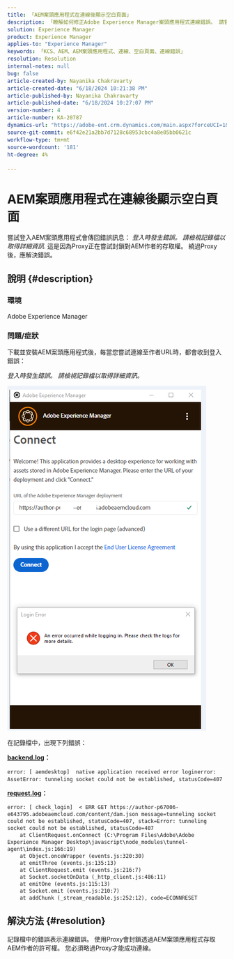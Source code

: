 ```yaml
---
title: 「AEM案頭應用程式在連線後顯示空白頁面」
description: 「瞭解如何修正Adobe Experience Manager案頭應用程式連線錯誤。 請嘗試略過Proxy。」
solution: Experience Manager
product: Experience Manager
applies-to: "Experience Manager"
keywords: 「KCS、AEM、AEM案頭應用程式、連線、空白頁面、連線錯誤」
resolution: Resolution
internal-notes: null
bug: false
article-created-by: Nayanika Chakravarty
article-created-date: "6/18/2024 10:21:38 PM"
article-published-by: Nayanika Chakravarty
article-published-date: "6/18/2024 10:27:07 PM"
version-number: 4
article-number: KA-20787
dynamics-url: "https://adobe-ent.crm.dynamics.com/main.aspx?forceUCI=1&pagetype=entityrecord&etn=knowledgearticle&id=6ac5de1e-c12d-ef11-840a-000d3a5b439f"
source-git-commit: e6f42e21a2bb7d7128c68953cbc4a8e05bb0621c
workflow-type: tm+mt
source-wordcount: '181'
ht-degree: 4%

---
```


# AEM案頭應用程式在連線後顯示空白頁面


嘗試登入AEM案頭應用程式會傳回錯誤訊息： *登入時發生錯誤。 請檢視記錄檔以取得詳細資訊*. 這是因為Proxy正在嘗試封鎖對AEM作者的存取權。 繞過Proxy後，應解決錯誤。

## 說明 {#description}


### <b>環境</b>

Adobe Experience Manager

### <b>問題/症狀</b>

下載並安裝AEM案頭應用程式後，每當您嘗試連線至作者URL時，都會收到登入錯誤：

*登入時發生錯誤。 請檢視記錄檔以取得詳細資訊。*

![](assets/___72c5de1e-c12d-ef11-840a-000d3a5b439f___.png)

在記錄檔中，出現下列錯誤：

<b><u>backend.log</u>：</b>

`error: [ aemdesktop]  native application received error loginerror: AssetError: tunneling socket could not be established, statusCode=407`

<b><u>request.log</u>：</b>


```
error: [ check_login]  < ERR GET https://author-p67006-e643795.adobeaemcloud.com/content/dam.json message=tunneling socket could not be established, statusCode=407, stack=Error: tunneling socket could not be established, statusCode=407
    at ClientRequest.onConnect (C:\Program Files\Adobe\Adobe Experience Manager Desktop\javascript\node_modules\tunnel-agent\index.js:166:19)
    at Object.onceWrapper (events.js:320:30)
    at emitThree (events.js:135:13)
    at ClientRequest.emit (events.js:216:7)
    at Socket.socketOnData (_http_client.js:486:11)
    at emitOne (events.js:115:13)
    at Socket.emit (events.js:210:7)
    at addChunk (_stream_readable.js:252:12), code=ECONNRESET
```



## 解決方法 {#resolution}


記錄檔中的錯誤表示連線錯誤。 使用Proxy會封鎖透過AEM案頭應用程式存取AEM作者的許可權。 您必須略過Proxy才能成功連線。
